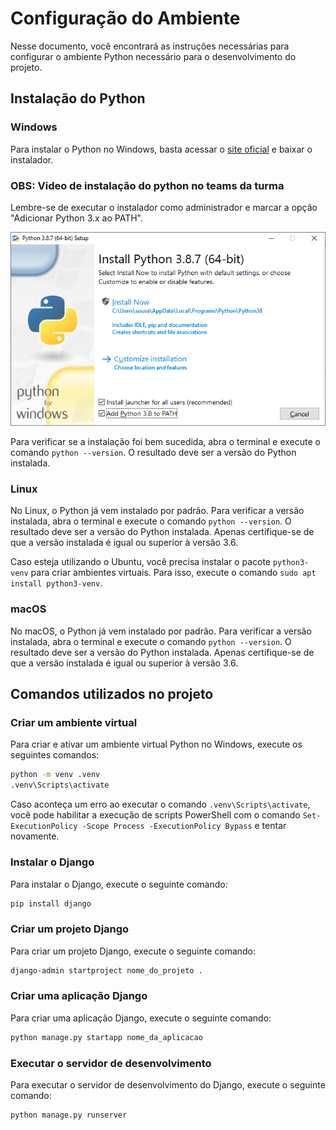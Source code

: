 # Configuração do Ambiente

Nesse documento, você encontrará as instruções necessárias para configurar o ambiente Python necessário para o desenvolvimento do projeto.

## Instalação do Python

### Windows

Para instalar o Python no Windows, basta acessar o [site oficial](https://www.python.org/downloads/windows/) e baixar o instalador.

### OBS: Video de instalação do python no teams da turma

Lembre-se de executar o instalador como administrador e marcar a opção "Adicionar Python 3.x ao PATH".

![Instalação do Python no Windows](./imgs/assistente-instalacao-python-windows.png)

Para verificar se a instalação foi bem sucedida, abra o terminal e execute o comando `python --version`. O resultado deve ser a versão do Python instalada.

### Linux

No Linux, o Python já vem instalado por padrão. Para verificar a versão instalada, abra o terminal e execute o comando `python --version`. O resultado deve ser a versão do Python instalada. Apenas certifique-se de que a versão instalada é igual ou superior à versão 3.6.

Caso esteja utilizando o Ubuntu, você precisa instalar o pacote `python3-venv` para criar ambientes virtuais. Para isso, execute o comando `sudo apt install python3-venv`.

### macOS

No macOS, o Python já vem instalado por padrão. Para verificar a versão instalada, abra o terminal e execute o comando `python --version`. O resultado deve ser a versão do Python instalada. Apenas certifique-se de que a versão instalada é igual ou superior à versão 3.6.


## Comandos utilizados no projeto

### Criar um ambiente virtual

Para criar e ativar um ambiente virtual Python no Windows, execute os seguintes comandos:

```bash
python -m venv .venv
.venv\Scripts\activate
```

Caso aconteça um erro ao executar o comando `.venv\Scripts\activate`, você pode habilitar a execução de scripts PowerShell com o comando `Set-ExecutionPolicy -Scope Process -ExecutionPolicy Bypass` e tentar novamente.


### Instalar o Django

Para instalar o Django, execute o seguinte comando:

```bash
pip install django
```

### Criar um projeto Django

Para criar um projeto Django, execute o seguinte comando:

```bash
django-admin startproject nome_do_projeto .
```

### Criar uma aplicação Django

Para criar uma aplicação Django, execute o seguinte comando:

```bash
python manage.py startapp nome_da_aplicacao
```

### Executar o servidor de desenvolvimento

Para executar o servidor de desenvolvimento do Django, execute o seguinte comando:

```bash
python manage.py runserver
```
